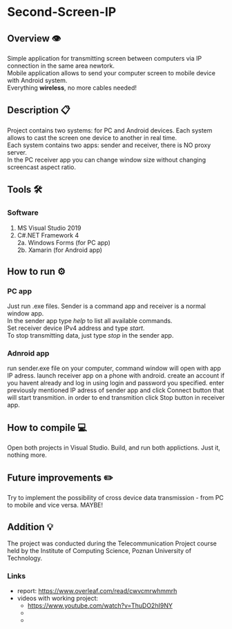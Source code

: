 # Second-Screen-IP

## Overview 👁️
Simple application for transmitting screen between computers via IP connection in the same area newtork.  
Mobile application allows to send your computer screen to mobile device with Android system.  
Everything <b>wireless</b>, no more cables needed! 

## Description 📋
Project contains two systems: for PC and Android devices. Each system allows to cast the screen one device to another in real time.   
Each system contains two apps: sender and receiver, there is NO proxy server.   
In the PC receiver app you can change window size without changing screencast aspect ratio. 

## Tools 🛠️
### Software
1. MS Visual Studio 2019  
2. C#.NET Framework 4  
2a. Windows Forms (for PC app)  
2b. Xamarin (for Android app)  

## How to run ⚙️
### PC app
Just run .exe files. Sender is a command app and receiver is a normal window app.  
In the sender app type <i>help</i> to list all available commands.  
Set receiver device IPv4 address and type <i>start</i>.  
To stop transmitting data, just type <i>stop</i> in the sender app.

### Adnroid app
run sender.exe file on your computer, command window will open with app IP adress.
launch receiver app on a phone with android.
create an account if you havent already and log in using login and password you specified.
enter previously mentioned IP adress of sender app and click Connect button that will start transmition.
in order to end transmition click Stop button in receiver app.

## How to compile 💻
Open both projects in Visual Studio. Build, and run both applictions. Just it, nothing more. 

## Future improvements ✏️
Try to implement the possibility of cross device data transmission - from PC to mobile and vice versa. MAYBE!

## Addition 💡
The project was conducted during the Telecommunication Project course held by the Institute of Computing Science, Poznan University of Technology.

### Links
- report: https://www.overleaf.com/read/cwvcmrwhmmrh
- videos with working project: 
  - https://www.youtube.com/watch?v=ThuDO2hI9NY
  -
  -
